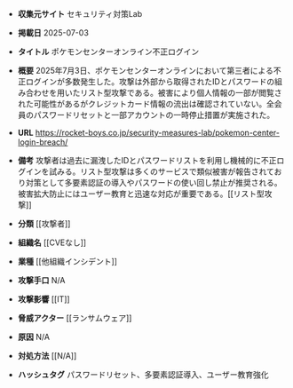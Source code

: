 - **収集元サイト**
セキュリティ対策Lab

- **掲載日**
2025-07-03

- **タイトル**
ポケモンセンターオンライン不正ログイン

- **概要**
2025年7月3日、ポケモンセンターオンラインにおいて第三者による不正ログインが多数発生した。攻撃は外部から取得されたIDとパスワードの組み合わせを用いたリスト型攻撃である。被害により個人情報の一部が閲覧された可能性があるがクレジットカード情報の流出は確認されていない。全会員のパスワードリセットと一部アカウントの一時停止措置が実施された。

- **URL**
https://rocket-boys.co.jp/security-measures-lab/pokemon-center-login-breach/

- **備考**
攻撃者は過去に漏洩したIDとパスワードリストを利用し機械的に不正ログインを試みる。リスト型攻撃は多くのサービスで類似被害が報告されており対策として多要素認証の導入やパスワードの使い回し禁止が推奨される。被害拡大防止にはユーザー教育と迅速な対応が重要である。[[リスト型攻撃]]

- **分類**
[[攻撃者]]

- **組織名**
[[CVEなし]]

- **業種**
[[他組織インシデント]]

- **攻撃手口**
N/A

- **攻撃影響**
[[IT]]

- **脅威アクター**
[[ランサムウェア]]

- **原因**
N/A

- **対処方法**
[[N/A]]

- **ハッシュタグ**
パスワードリセット、多要素認証導入、ユーザー教育強化
